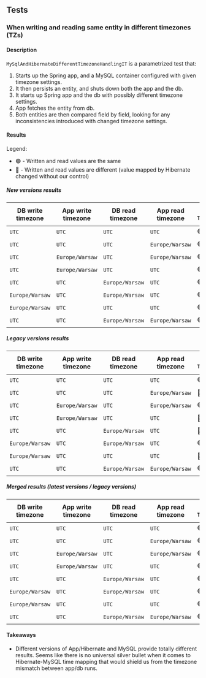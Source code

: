 ## Tests

### When writing and reading same entity in different timezones (TZs)

#### Description

`MySqlAndHibernateDifferentTimezoneHandlingIT` is a parametrized test that:

1. Starts up the Spring app, and a MySQL container configured with given timezone settings.
2. It then persists an entity, and shuts down both the app and the db.
3. It starts up Spring app and the db with possibly different timezone settings.
4. App fetches the entity from db.
5. Both entities are then compared field by field, looking for any inconsistencies introduced with changed timezone
   settings.

#### Results

Legend:

- 🟢️ - Written and read values are the same
- 🔴 - Written and read values are different (value mapped by Hibernate changed without our control)

##### New versions results

| DB write timezone | App write timezone | DB read timezone | App read timezone | `Instant` in `TIMESTAMP(3)` | `Instant` in `DATETIME(3)` | `LocalDateTime` in `TIMESTAMP(3)` | `LocalDateTime` in `DATETIME(3)` | `Date` in `TIMESTAMP(3)` | `Date` in `DATETIME(3)` |
|-------------------|--------------------|------------------|-------------------|-----------------------------|----------------------------|-----------------------------------|----------------------------------|--------------------------|-------------------------|
| `UTC`             | `UTC`              | `UTC`            | `UTC`             | 🟢️                           | 🟢️                          | 🟢️                                 | 🟢️                                | 🟢️                        | 🟢️                       |
| `UTC`             | `UTC`              | `UTC`            | `Europe/Warsaw`   | 🟢️                           | 🟢️                          | 🔴                                 | 🔴                                | 🟢️                        | 🟢️                       |
| `UTC`             | `Europe/Warsaw`    | `UTC`            | `Europe/Warsaw`   | 🟢️                           | 🟢️                          | 🟢️                                 | 🟢️                                | 🟢️                        | 🟢️                       |
| `UTC`             | `Europe/Warsaw`    | `UTC`            | `UTC`             | 🟢️                           | 🟢️                          | 🔴                                 | 🔴                                | 🟢️                        | 🟢️                       |
| `UTC`             | `UTC`              | `Europe/Warsaw`  | `UTC`             | 🟢️                           | 🔴                          | 🟢️                                 | 🔴                                | 🟢️                        | 🔴                       |
| `Europe/Warsaw`   | `UTC`              | `Europe/Warsaw`  | `UTC`             | 🟢️                           | 🟢️                          | 🟢️                                 | 🟢️                                | 🟢️                        | 🟢️                       |
| `Europe/Warsaw`   | `UTC`              | `UTC`            | `UTC`             | 🟢️                           | 🔴                          | 🟢️                                 | 🔴                                | 🟢️                        | 🔴                       |
| `UTC`             | `UTC`              | `Europe/Warsaw`  | `Europe/Warsaw`   | 🟢️                           | 🔴                          | 🔴️                                 | 🟢                                | 🟢️                        | 🔴                       |

##### Legacy versions results

| DB write timezone | App write timezone | DB read timezone | App read timezone | `Instant` in `TIMESTAMP(3)` | `Instant` in `DATETIME(3)` | `LocalDateTime` in `TIMESTAMP(3)` | `LocalDateTime` in `DATETIME(3)` | `Date` in `TIMESTAMP(3)` | `Date` in `DATETIME(3)` |
|-------------------|--------------------|------------------|-------------------|-----------------------------|----------------------------|-----------------------------------|----------------------------------|--------------------------|-------------------------|
| `UTC`             | `UTC`              | `UTC`            | `UTC`             | 🟢️                           | 🟢️                          | 🟢️                                 | 🟢️                                | 🟢️                        | 🟢️                       |
| `UTC`             | `UTC`              | `UTC`            | `Europe/Warsaw`   | 🔴️                           | 🔴️                          | 🟢                                 | 🟢                                | 🔴️                        | 🔴️                       |
| `UTC`             | `Europe/Warsaw`    | `UTC`            | `Europe/Warsaw`   | 🟢️                           | 🟢️                          | 🟢️                                 | 🟢️                                | 🟢️                        | 🟢️                       |
| `UTC`             | `Europe/Warsaw`    | `UTC`            | `UTC`             | 🔴️                           | 🔴️                          | 🟢                                 | 🟢                                | 🔴️                        | 🔴️                       |
| `UTC`             | `UTC`              | `Europe/Warsaw`  | `UTC`             | 🔴️                           | 🟢                          | 🔴️                                 | 🟢                                | 🔴️                        | 🟢                       |
| `Europe/Warsaw`   | `UTC`              | `Europe/Warsaw`  | `UTC`             | 🟢️                           | 🟢️                          | 🟢️                                 | 🟢️                                | 🟢️                        | 🟢️                       |
| `Europe/Warsaw`   | `UTC`              | `UTC`            | `UTC`             | 🔴️                           | 🟢                          | 🔴️                                 | 🟢                                | 🔴️                        | 🟢                       |
| `UTC`             | `UTC`              | `Europe/Warsaw`  | `Europe/Warsaw`   | 🟢️                           | 🔴                          | 🔴️                                 | 🟢                                | 🟢️                        | 🔴                       |

##### Merged results (latest versions / legacy versions)

| DB write timezone | App write timezone | DB read timezone | App read timezone | `Instant` in `TIMESTAMP(3)` | `Instant` in `DATETIME(3)` | `LocalDateTime` in `TIMESTAMP(3)` | `LocalDateTime` in `DATETIME(3)` | `Date` in `TIMESTAMP(3)` | `Date` in `DATETIME(3)` |
|-------------------|--------------------|------------------|-------------------|-----------------------------|----------------------------|-----------------------------------|----------------------------------|--------------------------|-------------------------|
| `UTC`             | `UTC`              | `UTC`            | `UTC`             | 🟢️/ 🟢                           | 🟢️/ 🟢                          | 🟢️/ 🟢                                 | 🟢️/ 🟢                                | 🟢️/ 🟢                        | 🟢️/ 🟢                       |
| `UTC`             | `UTC`              | `UTC`            | `Europe/Warsaw`   | 🟢️/ 🔴                           | 🟢️/ 🔴                          | 🔴/ 🟢                                 | 🔴/ 🟢                                | 🟢️/ 🔴                        | 🟢️/ 🔴                       |
| `UTC`             | `Europe/Warsaw`    | `UTC`            | `Europe/Warsaw`   | 🟢️/ 🟢                           | 🟢️/ 🟢                          | 🟢️/ 🟢                                 | 🟢️/ 🟢                                | 🟢️/ 🟢                        | 🟢️/ 🟢                       |
| `UTC`             | `Europe/Warsaw`    | `UTC`            | `UTC`             | 🟢️/ 🔴                           | 🟢️/ 🔴                          | 🔴/ 🟢                                 | 🔴/ 🟢                                | 🟢️/ 🔴                        | 🟢️/ 🔴                       |
| `UTC`             | `UTC`              | `Europe/Warsaw`  | `UTC`             | 🟢️/ 🔴                           | 🔴/ 🟢                          | 🟢️/ 🔴                                 | 🔴/ 🟢                                | 🟢️/ 🔴                        | 🔴/ 🟢                       |
| `Europe/Warsaw`   | `UTC`              | `Europe/Warsaw`  | `UTC`             | 🟢️/ 🟢                           | 🟢️/ 🟢                          | 🟢️/ 🟢                                 | 🟢️/ 🟢                                | 🟢️/ 🟢                        | 🟢️/ 🟢                       |
| `Europe/Warsaw`   | `UTC`              | `UTC`            | `UTC`             | 🟢️/ 🔴                           | 🔴/ 🟢                          | 🟢️/ 🔴                                 | 🔴/ 🟢                                | 🟢️/ 🔴                        | 🔴/ 🟢                       |
| `UTC`             | `UTC`              | `Europe/Warsaw`  | `Europe/Warsaw`   | 🟢️/ 🟢                           | 🔴/ 🔴                          | 🔴️/ 🔴                                 | 🟢/ 🟢                                | 🟢️/ 🟢                        | 🔴/ 🔴                       |

#### Takeaways

- Different versions of App/Hibernate and MySQL provide totally different results. Seems like there is no universal
  silver bullet when it comes to Hibernate-MySQL time mapping that would shield us from the timezone mismatch between
  app/db runs.

